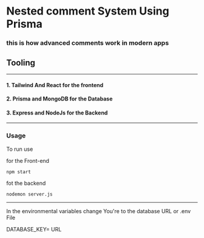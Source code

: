 # Nested comment System Using Prisma 

### this is how advanced comments work in modern apps 

## Tooling 
------------------------------------------------- 
#### 1. Tailwind And React for the frontend 
#### 2. Prisma and MongoDB for the Database 
#### 3. Express and NodeJs for the Backend 

_______________________________________________________

### Usage 

To run use 

for the Front-end

`npm start `

fot the backend

`nodemon server.js`

________________________________________________________

In the environmental variables  change You're to the database URL  or .env File

DATABASE_KEY= URL
